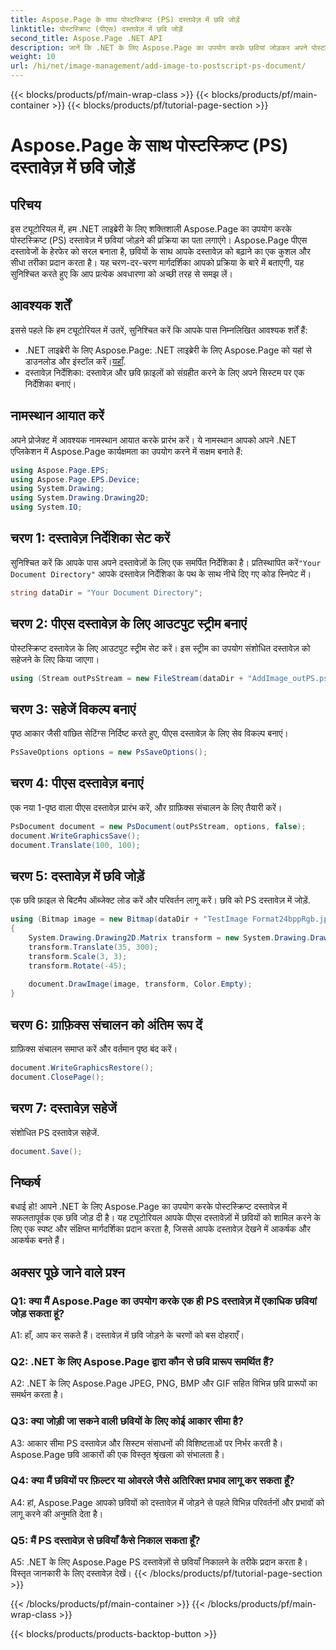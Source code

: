 ```yaml
---
title: Aspose.Page के साथ पोस्टस्क्रिप्ट (PS) दस्तावेज़ में छवि जोड़ें
linktitle: पोस्टस्क्रिप्ट (पीएस) दस्तावेज़ में छवि जोड़ें
second_title: Aspose.Page .NET API
description: जानें कि .NET के लिए Aspose.Page का उपयोग करके छवियां जोड़कर अपने पोस्टस्क्रिप्ट दस्तावेज़ों को कैसे बढ़ाया जाए। सहज अनुभव के लिए हमारी चरण-दर-चरण मार्गदर्शिका का पालन करें।
weight: 10
url: /hi/net/image-management/add-image-to-postscript-ps-document/
---
```


{{< blocks/products/pf/main-wrap-class >}}
{{< blocks/products/pf/main-container >}}
{{< blocks/products/pf/tutorial-page-section >}}

# Aspose.Page के साथ पोस्टस्क्रिप्ट (PS) दस्तावेज़ में छवि जोड़ें

## परिचय

इस ट्यूटोरियल में, हम .NET लाइब्रेरी के लिए शक्तिशाली Aspose.Page का उपयोग करके पोस्टस्क्रिप्ट (PS) दस्तावेज़ में छवियां जोड़ने की प्रक्रिया का पता लगाएंगे। Aspose.Page पीएस दस्तावेजों के हेरफेर को सरल बनाता है, छवियों के साथ आपके दस्तावेज़ को बढ़ाने का एक कुशल और सीधा तरीका प्रदान करता है। यह चरण-दर-चरण मार्गदर्शिका आपको प्रक्रिया के बारे में बताएगी, यह सुनिश्चित करते हुए कि आप प्रत्येक अवधारणा को अच्छी तरह से समझ लें।

## आवश्यक शर्तें

इससे पहले कि हम ट्यूटोरियल में उतरें, सुनिश्चित करें कि आपके पास निम्नलिखित आवश्यक शर्तें हैं:

-  .NET लाइब्रेरी के लिए Aspose.Page: .NET लाइब्रेरी के लिए Aspose.Page को यहां से डाउनलोड और इंस्टॉल करें।[यहाँ](https://releases.aspose.com/page/net/).
- दस्तावेज़ निर्देशिका: दस्तावेज़ और छवि फ़ाइलों को संग्रहीत करने के लिए अपने सिस्टम पर एक निर्देशिका बनाएं।

## नामस्थान आयात करें

अपने प्रोजेक्ट में आवश्यक नामस्थान आयात करके प्रारंभ करें। ये नामस्थान आपको अपने .NET एप्लिकेशन में Aspose.Page कार्यक्षमता का उपयोग करने में सक्षम बनाते हैं:

```csharp
using Aspose.Page.EPS;
using Aspose.Page.EPS.Device;
using System.Drawing;
using System.Drawing.Drawing2D;
using System.IO;
```

## चरण 1: दस्तावेज़ निर्देशिका सेट करें

 सुनिश्चित करें कि आपके पास अपने दस्तावेज़ों के लिए एक समर्पित निर्देशिका है। प्रतिस्थापित करें`"Your Document Directory"` आपके दस्तावेज़ निर्देशिका के पथ के साथ नीचे दिए गए कोड स्निपेट में।

```csharp
string dataDir = "Your Document Directory";
```

## चरण 2: पीएस दस्तावेज़ के लिए आउटपुट स्ट्रीम बनाएं

पोस्टस्क्रिप्ट दस्तावेज़ के लिए आउटपुट स्ट्रीम सेट करें। इस स्ट्रीम का उपयोग संशोधित दस्तावेज़ को सहेजने के लिए किया जाएगा।

```csharp
using (Stream outPsStream = new FileStream(dataDir + "AddImage_outPS.ps", FileMode.Create))
```

## चरण 3: सहेजें विकल्प बनाएं

पृष्ठ आकार जैसी वांछित सेटिंग्स निर्दिष्ट करते हुए, पीएस दस्तावेज़ के लिए सेव विकल्प बनाएं।

```csharp
PsSaveOptions options = new PsSaveOptions();
```

## चरण 4: पीएस दस्तावेज़ बनाएं

एक नया 1-पृष्ठ वाला पीएस दस्तावेज़ प्रारंभ करें, और ग्राफ़िक्स संचालन के लिए तैयारी करें।

```csharp
PsDocument document = new PsDocument(outPsStream, options, false);
document.WriteGraphicsSave();
document.Translate(100, 100);
```

## चरण 5: दस्तावेज़ में छवि जोड़ें

एक छवि फ़ाइल से बिटमैप ऑब्जेक्ट लोड करें और परिवर्तन लागू करें। छवि को PS दस्तावेज़ में जोड़ें.

```csharp
using (Bitmap image = new Bitmap(dataDir + "TestImage Format24bppRgb.jpg"))
{
    System.Drawing.Drawing2D.Matrix transform = new System.Drawing.Drawing2D.Matrix();
    transform.Translate(35, 300);
    transform.Scale(3, 3);
    transform.Rotate(-45);
    
    document.DrawImage(image, transform, Color.Empty);
}
```

## चरण 6: ग्राफ़िक्स संचालन को अंतिम रूप दें

ग्राफ़िक्स संचालन समाप्त करें और वर्तमान पृष्ठ बंद करें।

```csharp
document.WriteGraphicsRestore();
document.ClosePage();
```

## चरण 7: दस्तावेज़ सहेजें

संशोधित PS दस्तावेज़ सहेजें.

```csharp
document.Save();
```

## निष्कर्ष

बधाई हो! आपने .NET के लिए Aspose.Page का उपयोग करके पोस्टस्क्रिप्ट दस्तावेज़ में सफलतापूर्वक एक छवि जोड़ दी है। यह ट्यूटोरियल आपके पीएस दस्तावेज़ों में छवियों को शामिल करने के लिए एक स्पष्ट और संक्षिप्त मार्गदर्शिका प्रदान करता है, जिससे आपके दस्तावेज़ देखने में आकर्षक और आकर्षक बनते हैं।

## अक्सर पूछे जाने वाले प्रश्न

### Q1: क्या मैं Aspose.Page का उपयोग करके एक ही PS दस्तावेज़ में एकाधिक छवियां जोड़ सकता हूं?

A1: हाँ, आप कर सकते हैं। दस्तावेज़ में छवि जोड़ने के चरणों को बस दोहराएँ।

### Q2: .NET के लिए Aspose.Page द्वारा कौन से छवि प्रारूप समर्थित हैं?

A2: .NET के लिए Aspose.Page JPEG, PNG, BMP और GIF सहित विभिन्न छवि प्रारूपों का समर्थन करता है।

### Q3: क्या जोड़ी जा सकने वाली छवियों के लिए कोई आकार सीमा है?

A3: आकार सीमा PS दस्तावेज़ और सिस्टम संसाधनों की विशिष्टताओं पर निर्भर करती है। Aspose.Page छवि आकारों की एक विस्तृत श्रृंखला को संभालता है।

### Q4: क्या मैं छवियों पर फ़िल्टर या ओवरले जैसे अतिरिक्त प्रभाव लागू कर सकता हूँ?

A4: हां, Aspose.Page आपको छवियों को दस्तावेज़ में जोड़ने से पहले विभिन्न परिवर्तनों और प्रभावों को लागू करने की अनुमति देता है।

### Q5: मैं PS दस्तावेज़ से छवियाँ कैसे निकाल सकता हूँ?

A5: .NET के लिए Aspose.Page PS दस्तावेज़ों से छवियाँ निकालने के तरीके प्रदान करता है। विस्तृत जानकारी के लिए दस्तावेज़ देखें।
{{< /blocks/products/pf/tutorial-page-section >}}

{{< /blocks/products/pf/main-container >}}
{{< /blocks/products/pf/main-wrap-class >}}

{{< blocks/products/products-backtop-button >}}
